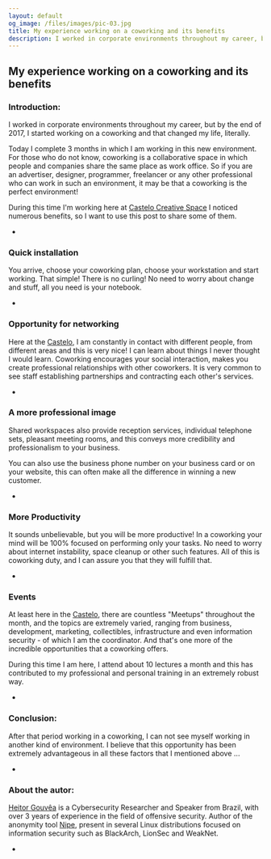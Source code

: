 ```yaml
---
layout: default
og_image: /files/images/pic-03.jpg
title: My experience working on a coworking and its benefits
description: I worked in corporate environments throughout my career, but by the end of 2017, I started working on a coworking and that changed my life, literally.
---
```


## My experience working on a coworking and its benefits

### Introduction:

I worked in corporate environments throughout my career, but by the end of 2017, I started working on a coworking and that changed my life, literally.

Today I complete 3 months in which I am working in this new environment. For those who do not know, coworking is a collaborative space in which people and companies share the same place as work office. So if you are an advertiser, designer, programmer, freelancer or any other professional who can work in such an environment, it may be that a coworking is the perfect environment!

During this time I'm working here at [Castelo Creative Space](https://castelocreativespace.com.br) I noticed numerous benefits, so I want to use this post to share some of them.

-

### Quick installation

You arrive, choose your coworking plan, choose your workstation and start working. That simple!
There is no curling! No need to worry about change and stuff, all you need is your notebook.

-

### Opportunity for networking

Here at the [Castelo](https://castelocreativespace.com.br), I am constantly in contact with different people, from different areas and this is very nice! I can learn about things I never thought I would learn.
Coworking encourages your social interaction, makes you create professional relationships with other coworkers. It is very common to see staff establishing partnerships and contracting each other's services.

-

### A more professional image

Shared workspaces also provide reception services, individual telephone sets, pleasant meeting rooms, and this conveys more credibility and professionalism to your business.

You can also use the business phone number on your business card or on your website, this can often make all the difference in winning a new customer.

-

### More Productivity

It sounds unbelievable, but you will be more productive! In a coworking your mind will be 100% focused on performing only your tasks. No need to worry about internet instability, space cleanup or other such features. All of this is coworking duty, and I can assure you that they will fulfill that.

-

### Events

At least here in the [Castelo](https://castelocreativespace.com.br), there are countless "Meetups" throughout the month, and the topics are extremely varied, ranging from business, development, marketing,
collectibles, infrastructure and even information security - of which I am the coordinator. And that's one more of the incredible opportunities that a coworking offers.

During this time I am here, I attend about 10 lectures a month and this has contributed to my professional and personal training in an extremely robust way.

-

### Conclusion:

After that period working in a coworking, I can not see myself working in another kind of environment.
I believe that this opportunity has been extremely advantageous in all these factors that I mentioned above ...

-

### About the autor:

[Heitor Gouvêa](https://heitorgouvea.me) is a Cybersecurity Researcher and Speaker from Brazil, with over 3 years of experience in the field of offensive security. Author of the anonymity tool [Nipe](https://github.com/GouveaHeitor/nipe),
present in several Linux distributions focused on information security such as BlackArch, LionSec and WeakNet.

-
